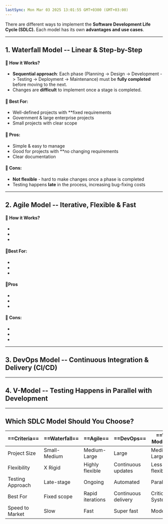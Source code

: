 ```yaml
---
lastSync: Mon Mar 03 2025 13:01:55 GMT+0300 (GMT+03:00)
---
```

There are different ways to implement the **Software Development Life Cycle (SDLC).** Each model has its own **advantages and use cases**.

---

## 1. Waterfall Model -- Linear & Step-by-Step
#### 🔹 How it Works?
- **Sequential approach**: Each phase (Planning -> Design -> Development -> Testing -> Deployment -> Maintenance) must be **fully completed** before moving to the next.
- Changes are **difficult** to implement once a stage is completed.

#### 🔹 Best For:
- Well-defined projects with **fixed requirements
- Government & large enterprise projects
- Small projects with clear scope
#### 🔹 Pros:
- Simple & easy to manage
- Good for projects with **no changing requirements
- Clear documentation
#### 🔹 Cons:
- **Not flexible** - hard to make changes once a phase is completed
- Testing happens **late** in the process, increasing bug-fixing costs



---
## 2. Agile Model -- Iterative, Flexible & Fast
#### 🔹 How it Works?
- 
- 
- 
#### 🔹Best For:
- 
- 
- 
#### 🔹Pros
- 
- 
- 
#### 🔹 Cons:
- 
- 
- 
---
## 3. DevOps Model -- Continuous Integration & Delivery (CI/CD)
---
## 4. V-Model -- Testing Happens in Parallel with Development
---
## Which SDLC Model Should You Choose?

| ==Criteria==         | ==Waterfall==    | ==Agile==            | ==DevOps==              | ==V-Model==          |
| ---------------- | ------------ | ---------------- | ------------------- | ---------------- |
| Project Size     | Small-Medium | Medium-Large     | Large               | Medium-Large     |
| Flexibility      | X Rigid      | Highly flexible  | Continuous updates  | Less flexible    |
| Testing Approach | Late-stage   | Ongoing          | Automated           | Parallel         |
| Best For         | Fixed scope  | Rapid iterations | Continuous delivery | Critical Systems |
| Speed to Market  | Slow         | Fast             | Super fast          | Moderate         |

